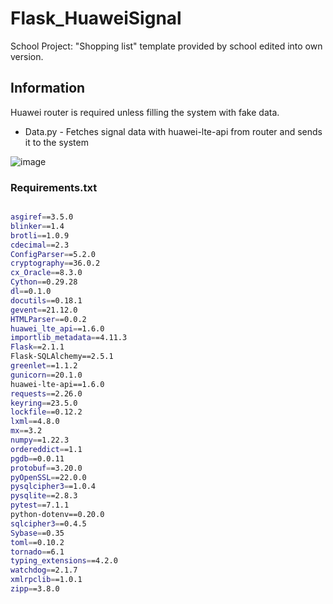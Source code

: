 # Flask_HuaweiSignal
School Project: "Shopping list" template provided by school edited into own version.

## Information
Huawei router is required unless filling the system with fake data.

- Data.py - Fetches signal data with huawei-lte-api from router and sends it to the system

![image](https://user-images.githubusercontent.com/10979649/164321542-50391790-7950-4e7b-adbc-b6b55912546b.png)


### Requirements.txt
```sh

asgiref==3.5.0
blinker==1.4
brotli==1.0.9
cdecimal==2.3
ConfigParser==5.2.0
cryptography==36.0.2
cx_Oracle==8.3.0
Cython==0.29.28
dl==0.1.0
docutils==0.18.1
gevent==21.12.0
HTMLParser==0.0.2
huawei_lte_api==1.6.0
importlib_metadata==4.11.3
Flask==2.1.1
Flask-SQLAlchemy==2.5.1
greenlet==1.1.2
gunicorn==20.1.0
huawei-lte-api==1.6.0
requests==2.26.0
keyring==23.5.0
lockfile==0.12.2
lxml==4.8.0
mx==3.2
numpy==1.22.3
ordereddict==1.1
pgdb==0.0.11
protobuf==3.20.0
pyOpenSSL==22.0.0
pysqlcipher3==1.0.4
pysqlite==2.8.3
pytest==7.1.1
python-dotenv==0.20.0
sqlcipher3==0.4.5
Sybase==0.35
toml==0.10.2
tornado==6.1
typing_extensions==4.2.0
watchdog==2.1.7
xmlrpclib==1.0.1
zipp==3.8.0



```
